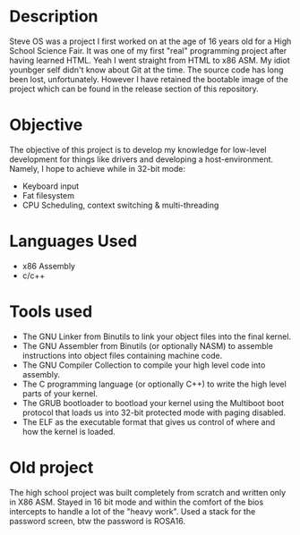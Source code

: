 # Description

Steve OS was a project I first worked on at the age of 16 years old for a High School Science Fair. It was one of my first "real" programming project after having learned HTML. Yeah I went straight from HTML to x86 ASM. My idiot younbger self didn't know about Git at the time. The source code has long been lost, unfortunately. However I have retained the bootable image of the project which can be found in the release section of this repository. 

# Objective

The objective of this project is to develop my knowledge for low-level development for things like drivers and developing a host-environment. Namely, I hope to achieve while in 32-bit mode: 

* Keyboard input
* Fat filesystem
* CPU Scheduling, context switching & multi-threading


# Languages Used

* x86 Assembly
* c/c++

# Tools used

* The GNU Linker from Binutils to link your object files into the final kernel.
* The GNU Assembler from Binutils (or optionally NASM) to assemble instructions into object files containing machine code.
* The GNU Compiler Collection to compile your high level code into assembly.
* The C programming language (or optionally C++) to write the high level parts of your kernel.
* The GRUB bootloader to bootload your kernel using the Multiboot boot protocol that loads us into 32-bit protected mode with paging disabled.
* The ELF as the executable format that gives us control of where and how the kernel is loaded. 

# Old project

The high school project was built completely from scratch and written only in X86 ASM. Stayed in 16 bit mode and within the comfort of the bios intercepts to handle a lot of the "heavy work". Used a stack for the password screen, btw the password is ROSA16.
